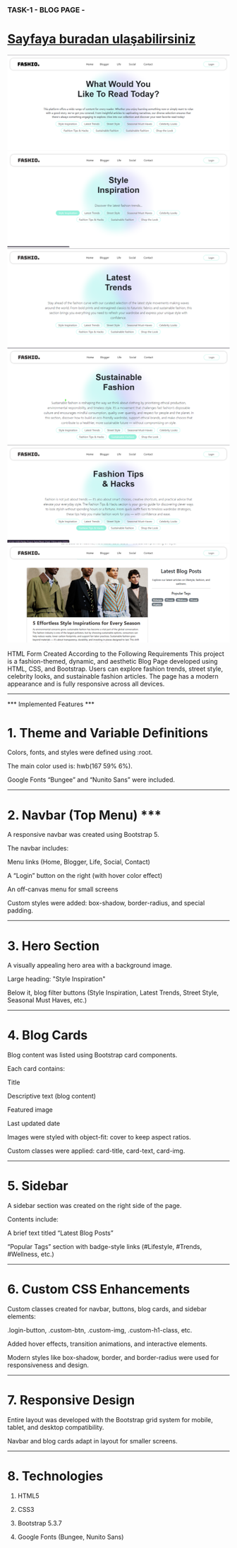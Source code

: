 ### TASK-1 - BLOG PAGE -
# [Sayfaya buradan ulaşabilirsiniz](https://neslihan1999ulug.github.io/Bootstrap-Blog-Page/)



![ Fashion-Blog](./src/project.png)
![ Fashion-Blog](./src/project-1.png)
![ Fashion-Blog](./src/project-2.png)
![ Fashion-Blog](./src/project-3.png)
![ Fashion-Blog](./src/project-5.png)
![ Fashion-Blog](./src/project-6.png)


HTML Form Created According to the Following Requirements
This project is a fashion-themed, dynamic, and aesthetic Blog Page developed using HTML, CSS, and Bootstrap. Users can explore fashion trends, street style, celebrity looks, and sustainable fashion articles. The page has a modern appearance and is fully responsive across all devices.


---


*** Implemented Features ***
 

# 1. Theme and Variable Definitions 

Colors, fonts, and styles were defined using :root.

The main color used is: hwb(167 59% 6%).

Google Fonts “Bungee” and “Nunito Sans” were included.


---

# 2. Navbar (Top Menu) ***

A responsive navbar was created using Bootstrap 5.

The navbar includes:

Menu links (Home, Blogger, Life, Social, Contact)

A “Login” button on the right (with hover color effect)

An off-canvas menu for small screens

Custom styles were added: box-shadow, border-radius, and special padding.

---


# 3. Hero Section

A visually appealing hero area with a background image.

Large heading: "Style Inspiration"

Below it, blog filter buttons (Style Inspiration, Latest Trends, Street Style, Seasonal Must Haves, etc.)

---

# 4. Blog Cards 

Blog content was listed using Bootstrap card components.

Each card contains:

Title

Descriptive text (blog content)

Featured image

Last updated date

Images were styled with object-fit: cover to keep aspect ratios.

Custom classes were applied: card-title, card-text, card-img.

---

# 5. Sidebar 

A sidebar section was created on the right side of the page.

Contents include:

A brief text titled “Latest Blog Posts”

“Popular Tags” section with badge-style links (#Lifestyle, #Trends, #Wellness, etc.)

---

# 6. Custom CSS Enhancements 

Custom classes created for navbar, buttons, blog cards, and sidebar elements:

.login-button, .custom-btn, .custom-img, .custom-h1-class, etc.

Added hover effects, transition animations, and interactive elements.

Modern styles like box-shadow, border, and border-radius were used for responsiveness and design.

---

# 7. Responsive Design 

Entire layout was developed with the Bootstrap grid system for mobile, tablet, and desktop compatibility.

Navbar and blog cards adapt in layout for smaller screens.

---

# 8. Technologies
1. HTML5

2. CSS3

3. Bootstrap 5.3.7

4. Google Fonts (Bungee, Nunito Sans)



